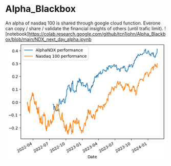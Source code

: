 # Alpha_Blackbox
An alpha of nasdaq 100 is shared through google cloud function. Everone can copy / share / validate the financial insights of others (until trafic limit).
![notebook]https://colab.research.google.com/github/tcn1john/Alpha_Blackbox/blob/main/NDX_next_day_alpha.ipynb
![performance](https://raw.githubusercontent.com/tcn1john/Alpha_Blackbox/main/performance.png)
